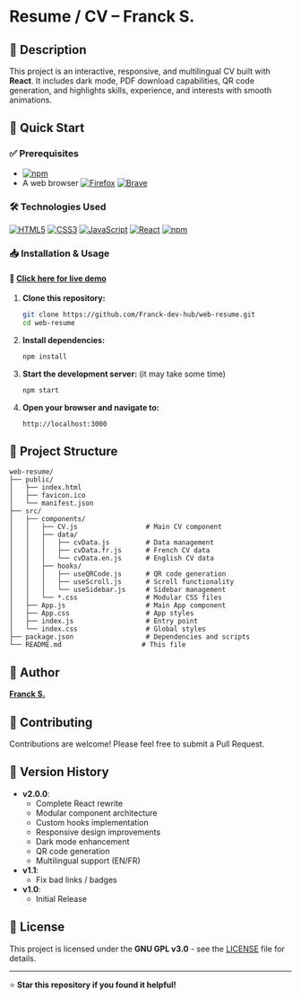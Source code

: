 # Resume / CV – Franck S.

## 📌 Description
This project is an interactive, responsive, and multilingual CV built with **React**. It includes dark mode, PDF download capabilities, QR code generation, and highlights skills, experience, and interests with smooth animations.

## 🚀 Quick Start

### ✅ Prerequisites
- [![npm](https://img.shields.io/badge/npm-CB3837?logo=npm&logoColor=white)](#)
- A web browser
  [![Firefox](https://img.shields.io/badge/Firefox-FF7139?logo=Firefox&logoColor=white)](#)
  [![Brave](https://img.shields.io/badge/Brave-FB542B?logo=brave&logoColor=white)](#)

### 🛠️ Technologies Used
[![HTML5](https://img.shields.io/badge/HTML5-E34F26?logo=html5&logoColor=white)](#)
[![CSS3](https://img.shields.io/badge/CSS3-1572B6?logo=css3&logoColor=white)](#)
[![JavaScript](https://img.shields.io/badge/JavaScript-F7DF1E?logo=javascript&logoColor=black)](#)
[![React](https://img.shields.io/badge/React-20232A?logo=react&logoColor=61DAFB)](#)
[![npm](https://img.shields.io/badge/npm-CB3837?logo=npm&logoColor=white)](#)

### 📥 Installation & Usage

#### 🔗 [Click here for live demo](https://franck-dev-hub.github.io/web-resume/)

1. **Clone this repository:**
   ```sh
   git clone https://github.com/Franck-dev-hub/web-resume.git
   cd web-resume
   ```

2. **Install dependencies:**
   ```sh
   npm install
   ```

3. **Start the development server:** (it may take some time)
   ```sh
   npm start
   ```

4. **Open your browser and navigate to:**
   ```
   http://localhost:3000
   ```

## 📁 Project Structure
```
web-resume/
├── public/
│   ├── index.html
│   ├── favicon.ico
│   └── manifest.json
├── src/
│   ├── components/
│   │   ├── CV.js                 # Main CV component
│   │   ├── data/
│   │   │   ├── cvData.js         # Data management
│   │   │   ├── cvData.fr.js      # French CV data
│   │   │   └── cvData.en.js      # English CV data
│   │   ├── hooks/
│   │   │   ├── useQRCode.js      # QR code generation
│   │   │   ├── useScroll.js      # Scroll functionality
│   │   │   └── useSidebar.js     # Sidebar management
│   │   └── *.css                 # Modular CSS files
│   ├── App.js                    # Main App component
│   ├── App.css                   # App styles
│   ├── index.js                  # Entry point
│   └── index.css                 # Global styles
├── package.json                  # Dependencies and scripts
└── README.md                    # This file
```

## 👤 Author
**[Franck S.](https://github.com/Franck-dev-hub)**

## 🤝 Contributing
Contributions are welcome! Please feel free to submit a Pull Request.

## 📝 Version History
- **v2.0.0**:
  - Complete React rewrite
  - Modular component architecture
  - Custom hooks implementation
  - Responsive design improvements
  - Dark mode enhancement
  - QR code generation
  - Multilingual support (EN/FR)  
- **v1.1**:
  - Fix bad links / badges
- **v1.0**:
  - Initial Release


## 📜 License
This project is licensed under the **GNU GPL v3.0** - see the [LICENSE](LICENSE) file for details.

---

⭐ **Star this repository if you found it helpful!** 
